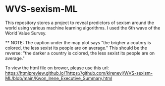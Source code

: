 # WVS-sexism-ML
This repository stores a project to reveal predictors of sexism around the world using various machine learning algorithms. I used the 6th wave of the World Value Survey.

** NOTE: The caption under the map plot says "the brigher a coutnry is colored, the less sexist its people are on average." This should be the reverse: "the darker a country is colored, the less sexist its people are on average."

To view the html file on brower, please use this url: https://htmlpreview.github.io/?https://github.com/kireneyj/WVS-sexism-ML/blob/main/Kwon_Irene_Executive_Summary.html
